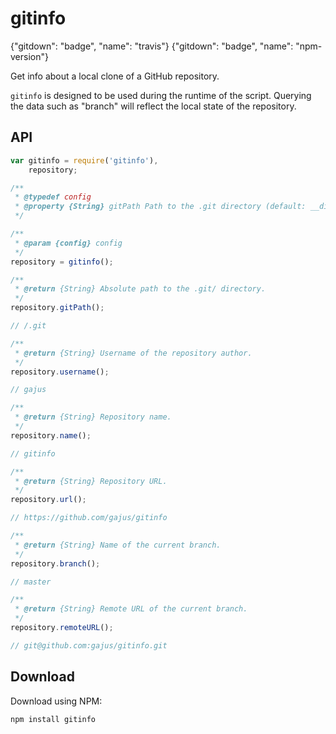 # gitinfo

{"gitdown": "badge", "name": "travis"}
{"gitdown": "badge", "name": "npm-version"}

Get info about a local clone of a GitHub repository.

`gitinfo` is designed to be used during the runtime of the script. Querying the data such as "branch" will reflect the local state of the repository.

## API

```js
var gitinfo = require('gitinfo'),
    repository;

/**
 * @typedef config
 * @property {String} gitPath Path to the .git directory (default: __dirname).
 */

/**
 * @param {config} config
 */
repository = gitinfo();

/**
 * @return {String} Absolute path to the .git/ directory.
 */
repository.gitPath();

// /.git

/**
 * @return {String} Username of the repository author.
 */
repository.username();

// gajus

/**
 * @return {String} Repository name.
 */
repository.name();

// gitinfo

/**
 * @return {String} Repository URL.
 */
repository.url();

// https://github.com/gajus/gitinfo

/**
 * @return {String} Name of the current branch.
 */
repository.branch();

// master

/**
 * @return {String} Remote URL of the current branch.
 */
repository.remoteURL();

// git@github.com:gajus/gitinfo.git
```

## Download

Download using NPM:

```sh
npm install gitinfo
```
